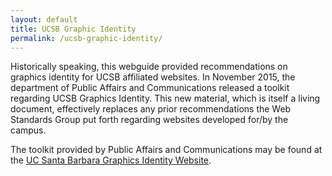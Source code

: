 ```yaml
---
layout: default
title: UCSB Graphic Identity
permalink: /ucsb-graphic-identity/
---
```


Historically speaking, this webguide provided recommendations on graphics identity for UCSB affiliated websites. In November 2015, the department of Public Affairs and Communications released a toolkit regarding UCSB Graphics Identity. This new material, which is itself a living document, effectively replaces any prior recommendations the Web Standards Group put forth regarding websites developed for/by the campus.

The toolkit provided by Public Affairs and Communications may be found at the [UC Santa Barbara Graphics Identity Website](http://www.ucsb.edu/graphic-identity/).
